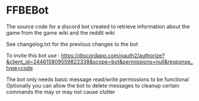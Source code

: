 # FFBEBot

The source code for a discord bot created to retrieve information about the game from the game wiki and the reddit wiki

See changelog.txt for the previous changes to the bot

To invite this bot use : https://discordapp.com/oauth2/authorize?&client_id=244615809559822338&scope=bot&permissions=null&response_type=code

The bot only needs basic message read/write permissions to be functional
Optionally you can allow the bot to delete messages to cleanup certain commands the may or may not cause clutter
